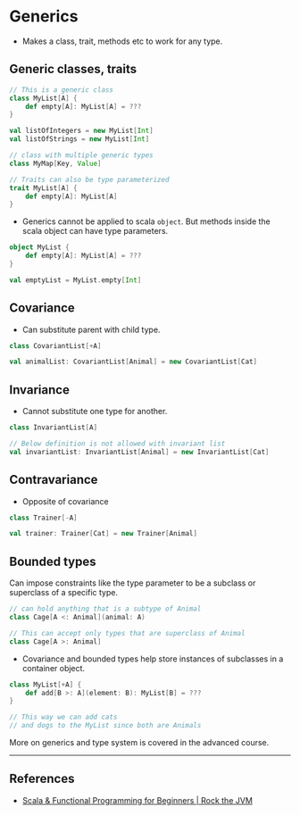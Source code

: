 # Generics

* Makes a class, trait, methods etc to work for any type.

## Generic classes, traits

```Scala
// This is a generic class
class MyList[A] {
    def empty[A]: MyList[A] = ???
}

val listOfIntegers = new MyList[Int]
val listOfStrings = new MyList[Int]

// class with multiple generic types
class MyMap[Key, Value]

// Traits can also be type parameterized
trait MyList[A] {
    def empty[A]: MyList[A]
}
```

* Generics cannot be applied to scala `object`. But methods inside the scala object can have type parameters.

```Scala
object MyList {
    def empty[A]: MyList[A] = ???
}

val emptyList = MyList.empty[Int]
```

## Covariance

* Can substitute parent with child type.

```Scala
class CovariantList[+A]

val animalList: CovariantList[Animal] = new CovariantList[Cat]
```

## Invariance

* Cannot substitute one type for another.

```Scala
class InvariantList[A]

// Below definition is not allowed with invariant list
val invariantList: InvariantList[Animal] = new InvariantList[Cat]
```

## Contravariance

* Opposite of covariance

```Scala
class Trainer[-A]

val trainer: Trainer[Cat] = new Trainer[Animal]
```

## Bounded types

Can impose constraints like the type parameter to be a subclass or superclass of a specific type.

```Scala
// can hold anything that is a subtype of Animal
class Cage[A <: Animal](animal: A)

// This can accept only types that are superclass of Animal
class Cage[A >: Animal]
```

* Covariance and bounded types help store instances of subclasses in a container object.

```Scala
class MyList[+A] {
    def add[B >: A](element: B): MyList[B] = ???
}

// This way we can add cats
// and dogs to the MyList since both are Animals
```

More on generics and type system is covered in the advanced course.

---

## References

* [Scala & Functional Programming for Beginners | Rock the JVM](https://www.udemy.com/share/1013xsCUMfd1lVR34=/)
